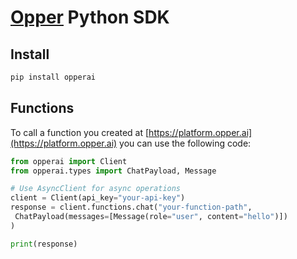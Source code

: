 # [Opper](https//opper.ai) Python SDK

## Install

```bash
pip install opperai
```

## Functions

To call a function you created at [https://platform.opper.ai](https://platform.opper.ai) you can use the following code:


```python
from opperai import Client
from opperai.types import ChatPayload, Message

# Use AsyncClient for async operations
client = Client(api_key="your-api-key") 
response = client.functions.chat("your-function-path", 
 ChatPayload(messages=[Message(role="user", content="hello")])
)

print(response)

```

